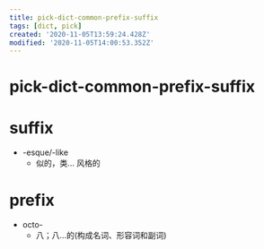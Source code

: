 ```yaml
---
title: pick-dict-common-prefix-suffix
tags: [dict, pick]
created: '2020-11-05T13:59:24.428Z'
modified: '2020-11-05T14:00:53.352Z'
---
```


# pick-dict-common-prefix-suffix

# suffix

- -esque/-like
  - 似的，类... 风格的

# prefix

- octo-
  - 八；八…的(构成名词、形容词和副词)
